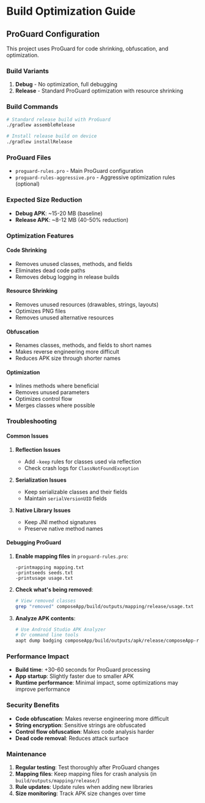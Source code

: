 # Build Optimization Guide

## ProGuard Configuration

This project uses ProGuard for code shrinking, obfuscation, and optimization.

### Build Variants

1. **Debug** - No optimization, full debugging
2. **Release** - Standard ProGuard optimization with resource shrinking

### Build Commands

```bash
# Standard release build with ProGuard
./gradlew assembleRelease

# Install release build on device
./gradlew installRelease

```

### ProGuard Files

- `proguard-rules.pro` - Main ProGuard configuration
- `proguard-rules-aggressive.pro` - Aggressive optimization rules (optional)

### Expected Size Reduction

- **Debug APK**: ~15-20 MB (baseline)
- **Release APK**: ~8-12 MB (40-50% reduction)

### Optimization Features

#### Code Shrinking
- Removes unused classes, methods, and fields
- Eliminates dead code paths
- Removes debug logging in release builds

#### Resource Shrinking
- Removes unused resources (drawables, strings, layouts)
- Optimizes PNG files
- Removes unused alternative resources

#### Obfuscation
- Renames classes, methods, and fields to short names
- Makes reverse engineering more difficult
- Reduces APK size through shorter names

#### Optimization
- Inlines methods where beneficial
- Removes unused parameters
- Optimizes control flow
- Merges classes where possible

### Troubleshooting

#### Common Issues

1. **Reflection Issues**
   - Add `-keep` rules for classes used via reflection
   - Check crash logs for `ClassNotFoundException`

2. **Serialization Issues**
   - Keep serializable classes and their fields
   - Maintain `serialVersionUID` fields

3. **Native Library Issues**
   - Keep JNI method signatures
   - Preserve native method names

#### Debugging ProGuard

1. **Enable mapping files** in `proguard-rules.pro`:
   ```
   -printmapping mapping.txt
   -printseeds seeds.txt
   -printusage usage.txt
   ```

2. **Check what's being removed**:
   ```bash
   # View removed classes
   grep "removed" composeApp/build/outputs/mapping/release/usage.txt
   ```

3. **Analyze APK contents**:
   ```bash
   # Use Android Studio APK Analyzer
   # Or command line tools
   aapt dump badging composeApp/build/outputs/apk/release/composeApp-release.apk
   ```

### Performance Impact

- **Build time**: +30-60 seconds for ProGuard processing
- **App startup**: Slightly faster due to smaller APK
- **Runtime performance**: Minimal impact, some optimizations may improve performance

### Security Benefits

- **Code obfuscation**: Makes reverse engineering more difficult
- **String encryption**: Sensitive strings are obfuscated
- **Control flow obfuscation**: Makes code analysis harder
- **Dead code removal**: Reduces attack surface

### Maintenance

1. **Regular testing**: Test thoroughly after ProGuard changes
2. **Mapping files**: Keep mapping files for crash analysis (in `build/outputs/mapping/release/`)
3. **Rule updates**: Update rules when adding new libraries
4. **Size monitoring**: Track APK size changes over time
